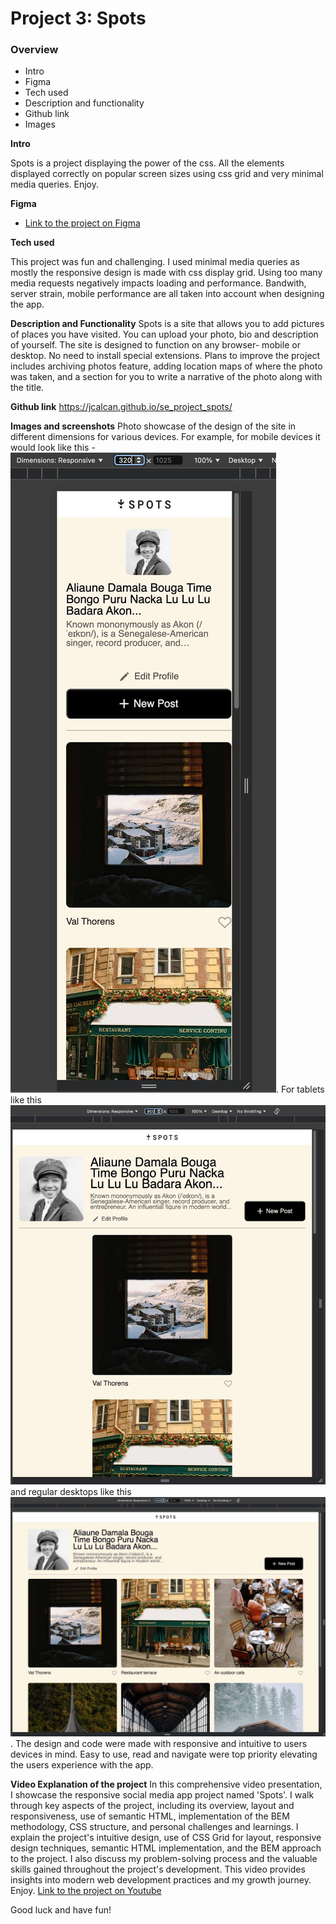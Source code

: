 # Project 3: Spots

### Overview

- Intro
- Figma
- Tech used
- Description and functionality
- Github link
- Images

**Intro**

Spots is a project displaying the power of the css. All the elements displayed correctly on popular screen sizes using css grid and very minimal media queries. Enjoy.

**Figma**

- [Link to the project on Figma](https://www.figma.com/file/BBNm2bC3lj8QQMHlnqRsga/Sprint-3-Project-%E2%80%94-Spots?type=design&node-id=2%3A60&mode=design&t=afgNFybdorZO6cQo-1)

**Tech used**

This project was fun and challenging. I used minimal media queries as mostly the responsive design is made with css display grid. Using too many media requests negatively impacts loading and performance. Bandwith, server strain, mobile performance are all taken into account when designing the app.

**Description and Functionality**
Spots is a site that allows you to add pictures of places you have visited. You can upload your photo, bio and description of yourself. The site is designed to function on any browser- mobile or desktop. No need to install special extensions. Plans to improve the project includes archiving photos feature, adding location maps of where the photo was taken, and a section for you to write a narrative of the photo along with the title.

**Github link**
https://jcalcan.github.io/se_project_spots/

**Images and screenshots**
Photo showcase of the design of the site in different dimensions for various devices. For example,
for mobile devices it would look like this - ![mobile](./src/images/demo/mobile_screenshot.jpg). For tablets like this ![tablets](./src/images/demo/tablet_screenshot.jpg) and regular desktops like this ![desktop](./src/images/demo/desktop_screenshot.jpg). The design and code were made with responsive and intuitive to users devices in mind. Easy to use, read and navigate were top priority elevating the users experience with the app.

**Video Explanation of the project**
In this comprehensive video presentation, I showcase the responsive social media app project named 'Spots'. I walk through key aspects of the project, including its overview, layout and responsiveness, use of semantic HTML, implementation of the BEM methodology, CSS structure, and personal challenges and learnings. I explain the project's intuitive design, use of CSS Grid for layout, responsive design techniques, semantic HTML implementation, and the BEM approach to the project. I also discuss my problem-solving process and the valuable skills gained throughout the project's development. This video provides insights into modern web development practices and my growth journey. Enjoy.
[Link to the project on Youtube](https://youtu.be/umIkuP_4rf4)

Good luck and have fun!
